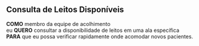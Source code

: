 ## Consulta de Leitos Disponíveis

**COMO** membro da equipe de acolhimento  
eu **QUERO** consultar a disponibilidade de leitos em uma ala específica  
**PARA** que eu possa verificar rapidamente onde acomodar novos pacientes.
